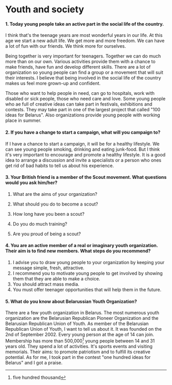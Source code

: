 # Youth and society

#### 1. Today young people take an active part in the social life of the country.

I think that's the teenage years are most wonderful years in our life. At this age we start a new adult life. We get more and more freedom. We can have a lot of fun with our friends. We think more for ourselves. 

Being together is very important for teenagers. Together we can do much more than on our own. Various activities provide them with a chance to make friends, have fun and develop different skills. There are a lot of organization so young people can find a group or a movement that will suit their interests. I believe that being involved in the social life of the country makes us feel more grown-up and confident. 

Those who want to help people in need, can go to hospitals, work with disabled or sick people, those who need care and love. Some young people who ae full of creative ideas can take part in festivals, exhibitions and contests. They may take part in one of the largest project that called "100 ideas for Belarus". Also organizations provide young people with working place in summer.

#### 2. If you have a change to start a campaign, what will you campaign to?

If I have a chance to start a campaign, it will be for a healthy lifestyle. We can see young people smoking, drinking and eating junk-food. But I think it's very important to encourage and promote a healthy lifestyle. It is a good idea to arrange a discussion and invite a specialists or a person who ones get rid of bad habits to tell us about his experience.

#### 3. Your British friend is a member of the Scout movement. What questions would you ask him/her?

1. What are the aims of your organization? 
2. What should you do to become a scout? 
3. How long have you been a scout? 

4. Do you do much training? 
5. Are you proud of being a scout? 

#### 4. You are an active member of a real or imaginary youth organization. Their aim is to find new members. What steps do you recommend?

1. I advise you to draw young people to your organization by keeping your message simple, fresh, attractive. 
2. I recommend you to motivate young people to get involved by showing them that they are able to make a choice. 
3. You should attract mass media. 
4. You must offer teenager opportunities that will help them in the future. 

#### 5. What do you know about Belarussian Youth Organization?

There are a few youth organization in Belarus. The most numerous youth organization are the Belarusian Republican Pioneer Organization and the Belarusian Republican Union of Youth. As member of the Belarusian Republican Union of Youth, I want to tell us about it. It was founded on the 2nd of September 2002. Every young person at the age of 14 can join. Membership has more than 500,000[^1] young people between 14 and 31 years old. They spend a lot of activities. It's sports events and visiting memorials. Their aims: to promote patriotism and to fulfill its creative potential. As for me, I took part in the contest "one hundred ideas for Belarus" and I got a praise.

[^1]: five hundred thousand